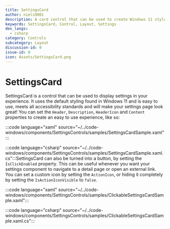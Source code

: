 ```yaml
---
title: SettingsCard
author: niels9001
description: A card control that can be used to create Windows 11 style settings experiences.
keywords: SettingsCard, Control, Layout, Settings
dev_langs:
  - csharp
category: Controls
subcategory: Layout
discussion-id: 0
issue-id: 0
icon: Assets/SettingsCard.png
---
```


# SettingsCard

SettingsCard is a control that can be used to display settings in your experience. It uses the default styling found in Windows 11 and is easy to use, meets all accessibility standards and will make your settings page look great!
You can set the `Header`, `Description`, `HeaderIcon` and `Content` properties to create an easy to use experience, like so:

:::code language="xaml" source="~/../code-windows/components/SettingsControls/samples/SettingsCardSample.xaml":::

:::code language="csharp" source="~/../code-windows/components/SettingsControls/samples/SettingsCardSample.xaml.cs":::SettingsCard can also be turned into a button, by setting the `IsClickEnabled` property. This can be useful whenever you want your settings component to navigate to a detail page or open an external link. You can set a custom icon by setting the `ActionIcon`, or hiding it completely by setting the `IsActionIconVisible` to `false`.

:::code language="xaml" source="~/../code-windows/components/SettingsControls/samples/ClickableSettingsCardSample.xaml":::

:::code language="csharp" source="~/../code-windows/components/SettingsControls/samples/ClickableSettingsCardSample.xaml.cs":::
